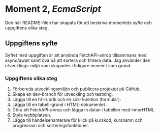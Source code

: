 # Moment 2, _EcmaScript_
Den här README-filen har skapats för att beskriva momentets syfte och uppgiftens olika steg.

## Uppgiftens syfte

Syftet med uppgiften är att använda FetchAPI-anrop tillsammans med async/await samt öva på att sortera och filtrera data.
Jag använder den utvecklings-miljö som skapades i tidigare moment som grund. 

### Uppgiftens olika steg

1. Förbereda utvecklingsmiljön och publicera projektet på GitHub.
2. Skapa en dev-branch för utveckling och testning.
3. Lägga till en h1-rubrik och en sök-funktion (formulär).
4. Lägga till en tabell-grund i HTML-dokumentet.
5. Göra ett FetchAPI-anrop och lägga in datan i tabellen med innerHTML.
6. Styla webbplatsen.
7. Lägga till händelsehanterare för klick på kurskod, kursnamn och progression och sorteringsfunktioner.
